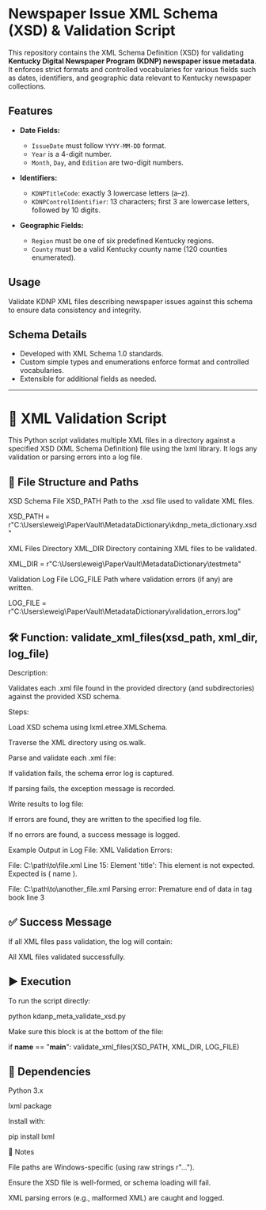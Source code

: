 # Newspaper Issue XML Schema (XSD) & Validation Script

This repository contains the XML Schema Definition (XSD) for validating **Kentucky Digital Newspaper Program (KDNP) newspaper issue metadata**. It enforces strict formats and controlled vocabularies for various fields such as dates, identifiers, and geographic data relevant to Kentucky newspaper collections.

## Features

- **Date Fields:**
  - `IssueDate` must follow `YYYY-MM-DD` format.
  - `Year` is a 4-digit number.
  - `Month`, `Day`, and `Edition` are two-digit numbers.

- **Identifiers:**
  - `KDNPTitleCode`: exactly 3 lowercase letters (a–z).
  - `KDNPControlIdentifier`: 13 characters; first 3 are lowercase letters, followed by 10 digits.

- **Geographic Fields:**
  - `Region` must be one of six predefined Kentucky regions.
  - `County` must be a valid Kentucky county name (120 counties enumerated).

## Usage

Validate KDNP XML files describing newspaper issues against this schema to ensure data consistency and integrity.

## Schema Details

- Developed with XML Schema 1.0 standards.
- Custom simple types and enumerations enforce format and controlled vocabularies.
- Extensible for additional fields as needed.

---

# 📄 XML Validation Script

This Python script validates multiple XML files in a directory against a specified XSD (XML Schema Definition) file using the lxml library. It logs any validation or parsing errors into a log file.

## 📁 File Structure and Paths

XSD Schema File
XSD_PATH
Path to the .xsd file used to validate XML files.

XSD_PATH = r"C:\Users\eweig\PaperVault\MetadataDictionary\kdnp_meta_dictionary.xsd"


XML Files Directory
XML_DIR
Directory containing XML files to be validated.

XML_DIR = r"C:\Users\eweig\PaperVault\MetadataDictionary\testmeta"


Validation Log File
LOG_FILE
Path where validation errors (if any) are written.

LOG_FILE = r"C:\Users\eweig\PaperVault\MetadataDictionary\validation_errors.log"

## 🛠️ Function: validate_xml_files(xsd_path, xml_dir, log_file)
Description:

Validates each .xml file found in the provided directory (and subdirectories) against the provided XSD schema.

Steps:

Load XSD schema using lxml.etree.XMLSchema.

Traverse the XML directory using os.walk.

Parse and validate each .xml file:

If validation fails, the schema error log is captured.

If parsing fails, the exception message is recorded.

Write results to log file:

If errors are found, they are written to the specified log file.

If no errors are found, a success message is logged.

Example Output in Log File:
XML Validation Errors:

File: C:\path\to\file.xml
  Line 15: Element 'title': This element is not expected. Expected is ( name ).

File: C:\path\to\another_file.xml
  Parsing error: Premature end of data in tag book line 3

## ✅ Success Message

If all XML files pass validation, the log will contain:

All XML files validated successfully.

## ▶️ Execution

To run the script directly:

python kdanp_meta_validate_xsd.py


Make sure this block is at the bottom of the file:

if __name__ == "__main__":
    validate_xml_files(XSD_PATH, XML_DIR, LOG_FILE)

## 🧩 Dependencies

Python 3.x

lxml package

Install with:

pip install lxml

🔐 Notes

File paths are Windows-specific (using raw strings r"...").

Ensure the XSD file is well-formed, or schema loading will fail.

XML parsing errors (e.g., malformed XML) are caught and logged.
